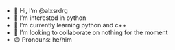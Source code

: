 - 👋 Hi, I’m @alxsrdrg
- 👀 I’m interested in python
- 🌱 I’m currently learning python and c++
- 💞️ I’m looking to collaborate on nothing for the moment  
- 😄 Pronouns: he/him
  

<!---
alxsrdrg/alxsrdrg is a ✨ special ✨ repository because its `README.md` (this file) appears on your GitHub profile.
You can click the Preview link to take a look at your changes.
--->
